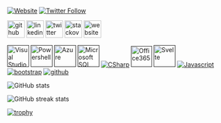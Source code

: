[![Website](https://img.shields.io/website?label=ashbrook.io&style=for-the-badge&url=https%3A%2F%2Fashbrook.io)](https://ashbrook.io)
[![Twitter Follow](https://img.shields.io/twitter/follow/royashbrook?color=1DA1F2&logo=twitter&style=for-the-badge)](https://twitter.com/intent/follow?original_referer=https%3A%2F%2Fgithub.com%2Froyashbrook&screen_name=royashbrook)

[<img src='https://cdn.jsdelivr.net/npm/simple-icons@3.0.1/icons/github.svg' alt='github' height='40'>](https://github.com/royashbrook)
[<img src='https://cdn.jsdelivr.net/npm/simple-icons@3.0.1/icons/linkedin.svg' alt='linkedin' height='40'>](https://www.linkedin.com/in/royashbrook/)
[<img src='https://cdn.jsdelivr.net/npm/simple-icons@3.0.1/icons/twitter.svg' alt='twitter' height='40'>](https://twitter.com/royashbrook)
[<img src='https://cdn.jsdelivr.net/npm/simple-icons@3.0.1/icons/stackoverflow.svg' alt='stackoverflow' height='40'>](https://stackoverflow.com/users/royashbrook)
[<img src='https://cdn.jsdelivr.net/npm/simple-icons@3.0.1/icons/icloud.svg' alt='website' height='40'>](https://ashbrook.io)  

[<img alt="Visual Studio Code" height="50px" src="https://cdn.jsdelivr.net/gh/devicons/devicon/icons/vscode/vscode-original.svg" />]()
[<img alt="Powershell" height="50px" src="https://raw.githubusercontent.com/PowerShell/PowerShell/7dc4587014bfa22919c933607bf564f0ba53db2e/assets/powershell_128.svg" />]()
[<img alt="Azure" height="50px" src="https://cdn.jsdelivr.net/gh/devicons/devicon/icons/azure/azure-original.svg" />]()
[<img alt="Microsoft SQL Server" height="50px" style="background-color: white;" src="https://cdn.jsdelivr.net/gh/devicons/devicon/icons/microsoftsqlserver/microsoftsqlserver-plain-wordmark.svg" />]()
[<img alt="CSharp" src="https://icongr.am/devicon/csharp-original.svg?size=50&color=currentColor" />]()
[<img alt="Office365" height="48" width="48" src="https://static2.sharepointonline.com/files/fabric/assets/brand-icons/product/svg/office_48x1.svg"/>]()
[<img alt="Svelte" height="50px" src="https://cdn.jsdelivr.net/gh/devicons/devicon/icons/svelte/svelte-original.svg" />]()
[<img alt="Javascript" src="https://icongr.am/devicon/javascript-original.svg?size=50&color=currentColor" />]()
[<img alt="bootstrap" src="https://icongr.am/devicon/bootstrap-plain.svg?size=50&color=currentColor" />]()
[<img alt="github" src="https://icongr.am/devicon/github-original.svg?size=50&color=currentColor" />]()

<!-- <img src="https://icongr.am/devicon/npm-original-wordmark.svg?size=50&color=currentColor" /> -->

<!-- ### Things I have used in the past:

<img src="https://icongr.am/devicon/amazonwebservices-original.svg?size=50&color=currentColor" />
<img src="https://icongr.am/devicon/atom-original.svg?size=50&color=currentColor" />
<img src="https://icongr.am/devicon/angularjs-original.svg?size=50&color=currentColor" />
<img src="https://icongr.am/devicon/php-original.svg?size=50&color=currentColor" />
<img src="https://icongr.am/devicon/postgresql-original.svg?size=50&color=currentColor" />
<img src="https://icongr.am/devicon/ruby-original.svg?size=50&color=currentColor" />
<img src="https://icongr.am/devicon/jquery-original.svg?size=50&color=currentColor" />
<img src="https://icongr.am/devicon/java-original.svg?size=50&color=currentColor" />
<img src="https://icongr.am/devicon/html5-original.svg?size=50&color=currentColor" />
<img src="https://icongr.am/devicon/drupal-original.svg?size=50&color=currentColor" />


<br /><br /> -->

![GitHub stats](https://github-readme-stats.vercel.app/api?username=royashbrook&show_icons=true&count_private=true)  

<!-- <br />

![GitHub metrics](https://metrics.lecoq.io/royashbrook)   -->

![GitHub streak stats](https://github-readme-streak-stats.herokuapp.com/?user=royashbrook)  

[![trophy](https://github-profile-trophy.vercel.app/?username=royashbrook)](https://github.com/ryo-ma/github-profile-trophy)

[website]: https://ashbrook.io
[twitter]: https://twitter.com/royashbrook
[linkedin]: https://linkedin.com/in/royashbrook
